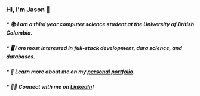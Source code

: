 ### Hi, I'm Jason 👋

##### * 📚 I am a third year computer science student at the University of British Columbia.
##### * 🖥 I am most interested in full-stack development, data science, and databases.
##### * 👤 Learn more about me on my [personal portfolio](https://zhujhj.github.io).
##### * 👨‍💻 Connect with me on [LinkedIn](https://linkedin.com/in/jason-zhu4)!

<!--
**zhujhj/zhujhj** is a ✨ _special_ ✨ repository because its `README.md` (this file) appears on your GitHub profile.

Here are some ideas to get you started:

- 🔭 I’m currently working on ...
- 🌱 I’m currently learning ...
- 👯 I’m looking to collaborate on ...
- 🤔 I’m looking for help with ...
- 💬 Ask me about ...
- 📫 How to reach me: ...
- 😄 Pronouns: ...
- ⚡ Fun fact: ...
-->
